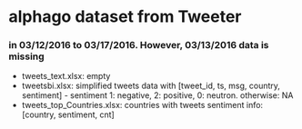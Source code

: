 # alphago dataset from Tweeter 
### in 03/12/2016 to 03/17/2016. However, 03/13/2016 data is missing

- tweets_text.xlsx: empty
- tweetsbi.xlsx: simplified tweets data with [tweet_id,	ts,	msg,	country,	sentiment] - sentiment 1: negative, 2: positive, 0: neutron. otherwise: NA
- tweets_top_Countries.xlsx: countries with tweets sentiment info: [country,	sentiment, cnt]




